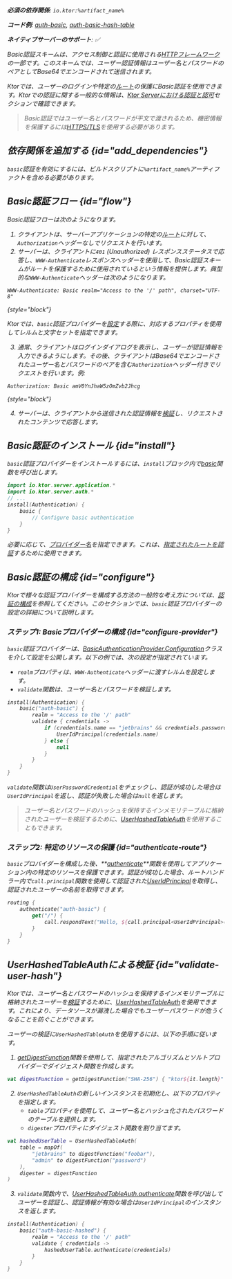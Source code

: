 [//]: # (title: Ktor ServerにおけるBasic認証)

<show-structure for="chapter" depth="2"/>

<var name="artifact_name" value="ktor-server-auth"/>

<tldr>
<p>
<b>必須の依存関係</b>: <code>io.ktor:%artifact_name%</code>
</p>
<p>
<b>コード例</b>: <a href="https://github.com/ktorio/ktor-documentation/tree/%ktor_version%/codeSnippets/snippets/auth-basic">auth-basic</a>, <a href="https://github.com/ktorio/ktor-documentation/tree/%ktor_version%/codeSnippets/snippets/auth-basic-hash-table">auth-basic-hash-table</a>
</p>
<p>
    <b><Links href="/ktor/server-native" summary="KtorはKotlin/Nativeをサポートしており、追加のランタイムや仮想マシンなしでサーバーを実行できます。">ネイティブサーバー</Links>のサポート</b>: ✅
</p>
</tldr>

Basic認証スキームは、アクセス制御と認証に使用される[HTTPフレームワーク](https://developer.mozilla.org/en-US/docs/Web/HTTP/Authentication)の一部です。このスキームでは、ユーザー認証情報はユーザー名とパスワードのペアとしてBase64でエンコードされて送信されます。

Ktorでは、ユーザーのログインや特定の[ルート](server-routing.md)の保護にBasic認証を使用できます。Ktorでの認証に関する一般的な情報は、[Ktor Serverにおける認証と認可](server-auth.md)セクションで確認できます。

> Basic認証ではユーザー名とパスワードが平文で渡されるため、機密情報を保護するには[HTTPS/TLS](server-ssl.md)を使用する必要があります。

## 依存関係を追加する {id="add_dependencies"}
`basic`認証を有効にするには、ビルドスクリプトに`%artifact_name%`アーティファクトを含める必要があります。

<Tabs group="languages">
    <TabItem title="Gradle (Kotlin)" group-key="kotlin">
        <code-block lang="Kotlin" code="            implementation(&quot;io.ktor:%artifact_name%:$ktor_version&quot;)"/>
    </TabItem>
    <TabItem title="Gradle (Groovy)" group-key="groovy">
        <code-block lang="Groovy" code="            implementation &quot;io.ktor:%artifact_name%:$ktor_version&quot;"/>
    </TabItem>
    <TabItem title="Maven" group-key="maven">
        <code-block lang="XML" code="            &lt;dependency&gt;&#10;                &lt;groupId&gt;io.ktor&lt;/groupId&gt;&#10;                &lt;artifactId&gt;%artifact_name%-jvm&lt;/artifactId&gt;&#10;                &lt;version&gt;${ktor_version}&lt;/version&gt;&#10;            &lt;/dependency&gt;"/>
    </TabItem>
</Tabs>

## Basic認証フロー {id="flow"}

Basic認証フローは次のようになります。

1.  クライアントは、サーバーアプリケーションの特定の[ルート](server-routing.md)に対して、`Authorization`ヘッダーなしでリクエストを行います。
2.  サーバーは、クライアントに`401` (Unauthorized) レスポンスステータスで応答し、`WWW-Authenticate`レスポンスヘッダーを使用して、Basic認証スキームがルートを保護するために使用されているという情報を提供します。典型的な`WWW-Authenticate`ヘッダーは次のようになります。
   
   ```
   WWW-Authenticate: Basic realm="Access to the '/' path", charset="UTF-8"
   ```
   {style="block"}
   
   Ktorでは、`basic`認証プロバイダーを[設定](#configure-provider)する際に、対応するプロパティを使用してレルムと文字セットを指定できます。

3.  通常、クライアントはログインダイアログを表示し、ユーザーが認証情報を入力できるようにします。その後、クライアントはBase64でエンコードされたユーザー名とパスワードのペアを含む`Authorization`ヘッダー付きでリクエストを行います。例:
   
   ```
   Authorization: Basic amV0YnJhaW5zOmZvb2Jhcg
   ```
   {style="block"}

4.  サーバーは、クライアントから送信された認証情報を[検証](#configure-provider)し、リクエストされたコンテンツで応答します。

## Basic認証のインストール {id="install"}
`basic`認証プロバイダーをインストールするには、`install`ブロック内で[basic](https://api.ktor.io/ktor-server/ktor-server-plugins/ktor-server-auth/io.ktor.server.auth/basic.html)関数を呼び出します。

```kotlin
import io.ktor.server.application.*
import io.ktor.server.auth.*
// ...
install(Authentication) {
    basic {
        // Configure basic authentication
    }
}
```

必要に応じて、[プロバイダー名](server-auth.md#provider-name)を指定できます。これは、[指定されたルートを認証](#authenticate-route)するために使用できます。

## Basic認証の構成 {id="configure"}

Ktorで様々な認証プロバイダーを構成する方法の一般的な考え方については、[認証の構成](server-auth.md#configure)を参照してください。このセクションでは、`basic`認証プロバイダーの設定の詳細について説明します。

### ステップ1: Basicプロバイダーの構成 {id="configure-provider"}

`basic`認証プロバイダーは、[BasicAuthenticationProvider.Configuration](https://api.ktor.io/ktor-server/ktor-server-plugins/ktor-server-auth/io.ktor.server.auth/-basic-authentication-provider/-config/index.html)クラスを介して設定を公開します。以下の例では、次の設定が指定されています。
*   `realm`プロパティは、`WWW-Authenticate`ヘッダーに渡すレルムを設定します。
*   `validate`関数は、ユーザー名とパスワードを検証します。

```kotlin
install(Authentication) {
    basic("auth-basic") {
        realm = "Access to the '/' path"
        validate { credentials ->
            if (credentials.name == "jetbrains" && credentials.password == "foobar") {
                UserIdPrincipal(credentials.name)
            } else {
                null
            }
        }
    }
}
```
   
`validate`関数は`UserPasswordCredential`をチェックし、認証が成功した場合は`UserIdPrincipal`を返し、認証が失敗した場合は`null`を返します。
> ユーザー名とパスワードのハッシュを保持するインメモリテーブルに格納されたユーザーを検証するために、[UserHashedTableAuth](#validate-user-hash)を使用することもできます。

### ステップ2: 特定のリソースの保護 {id="authenticate-route"}

`basic`プロバイダーを構成した後、**[authenticate](server-auth.md#authenticate-route)**関数を使用してアプリケーション内の特定のリソースを保護できます。認証が成功した場合、ルートハンドラー内で`call.principal`関数を使用して認証された[UserIdPrincipal](https://api.ktor.io/ktor-server/ktor-server-plugins/ktor-server-auth/io.ktor.server.auth/-user-id-principal/index.html)を取得し、認証されたユーザーの名前を取得できます。

```kotlin
routing {
    authenticate("auth-basic") {
        get("/") {
            call.respondText("Hello, ${call.principal<UserIdPrincipal>()?.name}!")
        }
    }
}
```

## UserHashedTableAuthによる検証 {id="validate-user-hash"}

Ktorでは、ユーザー名とパスワードのハッシュを保持するインメモリテーブルに格納されたユーザーを[検証](#configure-provider)するために、[UserHashedTableAuth](#validate-user-hash)を使用できます。これにより、データソースが漏洩した場合でもユーザーパスワードが危うくなることを防ぐことができます。

ユーザーの検証に`UserHashedTableAuth`を使用するには、以下の手順に従います。

1.  [getDigestFunction](https://api.ktor.io/ktor-utils/io.ktor.util/get-digest-function.html)関数を使用して、指定されたアルゴリズムとソルトプロバイダーでダイジェスト関数を作成します。
   
   ```kotlin
   val digestFunction = getDigestFunction("SHA-256") { "ktor${it.length}" }
   ```

2.  `UserHashedTableAuth`の新しいインスタンスを初期化し、以下のプロパティを指定します。
    *   `table`プロパティを使用して、ユーザー名とハッシュ化されたパスワードのテーブルを提供します。
    *   `digester`プロパティにダイジェスト関数を割り当てます。
   
   ```kotlin
   val hashedUserTable = UserHashedTableAuth(
       table = mapOf(
           "jetbrains" to digestFunction("foobar"),
           "admin" to digestFunction("password")
       ),
       digester = digestFunction
   )
   ```
   
3.  `validate`関数内で、[UserHashedTableAuth.authenticate](https://api.ktor.io/ktor-server/ktor-server-plugins/ktor-server-auth/io.ktor.server.auth/-user-hashed-table-auth/authenticate.html)関数を呼び出してユーザーを認証し、認証情報が有効な場合は`UserIdPrincipal`のインスタンスを返します。

   ```kotlin
   install(Authentication) {
       basic("auth-basic-hashed") {
           realm = "Access to the '/' path"
           validate { credentials ->
               hashedUserTable.authenticate(credentials)
           }
       }
   }